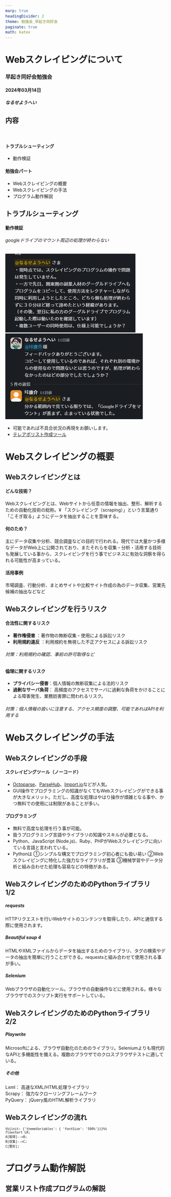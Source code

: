```yaml
---
marp: true
headingDivider: 2
theme: 勉強会_早起き同好会
paginate: true
math: katex
---
```


# Webスクレイピングについて

<!-- _class: title -->
<!-- _paginate: false -->

### 早起き同好会勉強会

#### 2024年03月14日

##### なるせようへい

## 内容
　　
#### トラブルシューティング

- 動作検証

#### 勉強会パート

- Webスクレイピングの概要
- Webスクレイピングの手法
- プログラム動作解説

## トラブルシューティング

#### 動作検証

###### googleドライブのマウント周辺の処理が終わらない

![alt text](images/image4_240314_勉強会（スクレイピング）.png)![alt text](images/image4_240314_勉強会（スクレイピング）-1.png)

- 可能であれば不具合状況の再現をお願いします。
- [テレアポリスト作成ツール](https://colab.research.google.com/drive/1EZkC1tRD60KzuEpD0mRvLZ3lUp1NujWT?usp=sharing#scrollTo=-UwKNoQw1E6d)

# Webスクレイピングの概要

## Webスクレイピングとは

#### どんな技術？

Webスクレイピングとは、Webサイトから任意の情報を抽出、整形、解析するための自動化技術の総称。¥
「スクレイピング（scraping）」という言葉通り「こそぎ取る」ようにデータを抽出することを意味する。

#### 何のため？

主にデータ収集や分析、競合調査などの目的で行われる。現代では大量かつ多様なデータがWeb上に公開されており、またそれらを収集・分析・活用する技術も発展している事から、スクレイピングを行う事でビジネスに有効な洞察を得られる可能性が高まっている。

#### 活用事例

市場調査、行動分析、まとめサイトや比較サイト作成の為のデータ収集、営業先候補の抽出などなど

## Webスクレイピングを行うリスク

#### 合法性に関するリスク

- **著作権侵害** ：著作物の無断収集・使用による訴訟リスク
- **利用規約違反** ：利用規約を無視した不正アクセスによる訴訟リスク

###### 対策：利用規約の確認、事前の許可取得など

#### 倫理に関するリスク

- **プライバシー侵害**：個人情報の無断収集による法的リスク
- **過剰なサーバ負荷**： 高頻度のアクセスでサーバに過剰な負荷をかけることによる障害発生、業務妨害罪に問われるリスク。

###### 対策：個人情報の扱いに注意する、アクセス頻度の調整、可能であればAPIを利用する

# Webスクレイピングの手法

## Webスクレイピングの手段

#### スクレイピングツール（ノーコード）

- [Octoparse](https://www.octoparse.jp/)、[ParseHub](https://www.parsehub.com/)、[Import.io](https://www.import.io/)などが人気。
- GUI操作でプログラミングの知識がなくてもWebスクレイピングができる事が大きなメリット。ただし、高度な処理はやはり操作が煩雑となる事や、かつ無料での使用には制限があることが多い。

#### プログラミング

- 無料で高度な処理を行う事が可能。
- 扱うプログラミング言語やライブラリの知識やスキルが必要となる。
- Python、JavaScript (Node.js)、Ruby、PHPがWebスクレイピングに向いている言語と言われている。
- Pythonは ①シンプルな構文でプログラミング初心者にも扱い易い ②Webスクレイピングに特化した強力なライブラリが豊富 ③機械学習やデータ分析と組み合わせた処理も容易などの特徴がある。

## WebスクレイピングのためのPythonライブラリ　1/2

##### requests

HTTPリクエストを行いWebサイトのコンテンツを取得したり、APIと通信する際に使用されます。

##### Beautiful soup 4

HTMLやXMLファイルからデータを抽出するためのライブラリ、タグの検索やデータの抽出を簡単に行うことができる。requestsと組み合わせて使用される事が多い。

##### Selenium

Webブラウザの自動化ツール。ブラウザの自動操作などに使用される。様々なブラウザでのスクリプト実行をサポートしている。

## WebスクレイピングのためのPythonライブラリ　2/2

##### Playwrite

Microsoftによる、ブラウザ自動化のためのライブラリ。Seleniumよりも現代的なAPIと多機能性を備える。複数のブラウザでのクロスブラウザテストに適している。

##### その他

Lxml： 高速なXML/HTML処理ライブラリ\
Scrapy： 強力なクローリングフレームワーク\
PyQuery： jQuery風のHTML解析ライブラリ

## Webスクレイピングの流れ
<!-- style: pre.mermaid { all: unset; } -->

<script type="module">
    import mermaid from 'https://cdn.jsdelivr.net/npm/mermaid@10.0.0/dist/mermaid.esm.min.mjs';
    mermaid.initialize({
        startOnLoad: true
        });
    window.addEventListener(
        'vscode.markdown.updateContent',
        function() { mermaid.init() }
        );
</script>

<pre class="mermaid" style="font-size: 10px;">
%%{init: {'themeVariables': { 'fontSize': '500%'}}}%%
flowchart LR;
A[取得]-->B;
B[収集]-->C;
C[整形];
</pre>


# プログラム動作解説

## 営業リスト作成プログラムの解説
